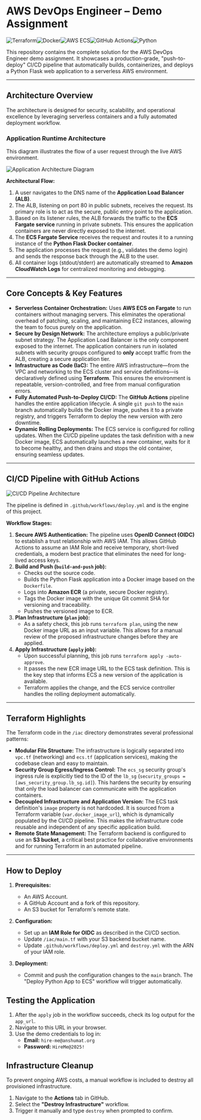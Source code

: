 # AWS DevOps Engineer – Demo Assignment

![Terraform](https://img.shields.io/badge/Terraform-7B42BC?style=for-the-badge&logo=terraform&logoColor=white)![Docker](https://img.shields.io/badge/Docker-2496ED?style=for-the-badge&logo=docker&logoColor=white)![AWS ECS](https://img.shields.io/badge/AWS%20ECS-FF9900?style=for-the-badge&logo=amazon-aws&logoColor=white)![GitHub Actions](https://img.shields.io/badge/GitHub_Actions-2088FF?style=for-the-badge&logo=github-actions&logoColor=white)![Python](https://img.shields.io/badge/Python-3776AB?style=for-the-badge&logo=python&logoColor=white)

This repository contains the complete solution for the AWS DevOps Engineer demo assignment. It showcases a production-grade, "push-to-deploy" CI/CD pipeline that automatically builds, containerizes, and deploys a Python Flask web application to a serverless AWS environment.

---

## Architecture Overview

The architecture is designed for security, scalability, and operational excellence by leveraging serverless containers and a fully automated deployment workflow.

### Application Runtime Architecture

This diagram illustrates the flow of a user request through the live AWS environment.

![Application Architecture Diagram](Application_Architecture_Diagram.png)

**Architectural Flow:**
1.  A user navigates to the DNS name of the **Application Load Balancer (ALB)**.
2.  The ALB, listening on port 80 in public subnets, receives the request. Its primary role is to act as the secure, public entry point to the application.
3.  Based on its listener rules, the ALB forwards the traffic to the **ECS Fargate service** running in private subnets. This ensures the application containers are never directly exposed to the internet.
4.  The **ECS Fargate Service** receives the request and routes it to a running instance of the **Python Flask Docker container**.
5.  The application processes the request (e.g., validates the demo login) and sends the response back through the ALB to the user.
6.  All container logs (stdout/stderr) are automatically streamed to **Amazon CloudWatch Logs** for centralized monitoring and debugging.

---

## Core Concepts & Key Features

*   **Serverless Container Orchestration:** Uses **AWS ECS on Fargate** to run containers without managing servers. This eliminates the operational overhead of patching, scaling, and maintaining EC2 instances, allowing the team to focus purely on the application.
*   **Secure by Design Network:** The architecture employs a public/private subnet strategy. The Application Load Balancer is the only component exposed to the internet. The application containers run in isolated subnets with security groups configured to **only** accept traffic from the ALB, creating a secure application tier.
*   **Infrastructure as Code (IaC):** The entire AWS infrastructure—from the VPC and networking to the ECS cluster and service definitions—is declaratively defined using **Terraform**. This ensures the environment is repeatable, version-controlled, and free from manual configuration errors.
*   **Fully Automated Push-to-Deploy CI/CD:** The **GitHub Actions** pipeline handles the entire application lifecycle. A single `git push` to the `main` branch automatically builds the Docker image, pushes it to a private registry, and triggers Terraform to deploy the new version with zero downtime.
*   **Dynamic Rolling Deployments:** The ECS service is configured for rolling updates. When the CI/CD pipeline updates the task definition with a new Docker image, ECS automatically launches a new container, waits for it to become healthy, and then drains and stops the old container, ensuring seamless updates.

---

## CI/CD Pipeline with GitHub Actions

![CI/CD Pipeline Architecture](CI_CD_Pipeline_Architecture.png)

The pipeline is defined in `.github/workflows/deploy.yml` and is the engine of this project.

**Workflow Stages:**
1.  **Secure AWS Authentication:** The pipeline uses **OpenID Connect (OIDC)** to establish a trust relationship with AWS IAM. This allows GitHub Actions to assume an IAM Role and receive temporary, short-lived credentials, a modern best practice that eliminates the need for long-lived access keys.
2.  **Build and Push (`build-and-push` job):**
    *   Checks out the source code.
    *   Builds the Python Flask application into a Docker image based on the `Dockerfile`.
    *   Logs into **Amazon ECR** (a private, secure Docker registry).
    *   Tags the Docker image with the unique Git commit SHA for versioning and traceability.
    *   Pushes the versioned image to ECR.
3.  **Plan Infrastructure (`plan` job):**
    *   As a safety check, this job runs `terraform plan`, using the new Docker image URL as an input variable. This allows for a manual review of the proposed infrastructure changes before they are applied.
4.  **Apply Infrastructure (`apply` job):**
    *   Upon successful planning, this job runs `terraform apply -auto-approve`.
    *   It passes the new ECR image URL to the ECS task definition. This is the key step that informs ECS a new version of the application is available.
    *   Terraform applies the change, and the ECS service controller handles the rolling deployment automatically.

---

## Terraform Highlights

The Terraform code in the `/iac` directory demonstrates several professional patterns:

*   **Modular File Structure:** The infrastructure is logically separated into `vpc.tf` (networking) and `ecs.tf` (application services), making the codebase clean and easy to maintain.
*   **Security Group Egress/Ingress Control:** The `ecs_sg` security group's ingress rule is explicitly tied to the ID of the `lb_sg` (`security_groups = [aws_security_group.lb_sg.id]`). This hardens the security by ensuring that only the load balancer can communicate with the application containers.
*   **Decoupled Infrastructure and Application Version:** The ECS task definition's `image` property is not hardcoded. It is sourced from a Terraform variable (`var.docker_image_url`), which is dynamically populated by the CI/CD pipeline. This makes the infrastructure code reusable and independent of any specific application build.
*   **Remote State Management:** The Terraform backend is configured to use an **S3 bucket**, a critical best practice for collaborative environments and for running Terraform in an automated pipeline.

---

## How to Deploy

1.  **Prerequisites:**
    *   An AWS Account.
    *   A GitHub Account and a fork of this repository.
    *   An S3 bucket for Terraform's remote state.

2.  **Configuration:**
    *   Set up an **IAM Role for OIDC** as described in the CI/CD section.
    *   Update `/iac/main.tf` with your S3 backend bucket name.
    *   Update `.github/workflows/deploy.yml` and `destroy.yml` with the ARN of your IAM role.

3.  **Deployment:**
    *   Commit and push the configuration changes to the `main` branch. The "Deploy Python App to ECS" workflow will trigger automatically.

## Testing the Application

1.  After the `apply` job in the workflow succeeds, check its log output for the `app_url`.
2.  Navigate to this URL in your browser.
3.  Use the demo credentials to log in:
    *   **Email:** `hire-me@anshumat.org`
    *   **Password:** `HireMe@2025!`

## Infrastructure Cleanup

To prevent ongoing AWS costs, a manual workflow is included to destroy all provisioned infrastructure.
1.  Navigate to the **Actions** tab in GitHub.
2.  Select the **"Destroy Infrastructure"** workflow.
3.  Trigger it manually and type `destroy` when prompted to confirm.
